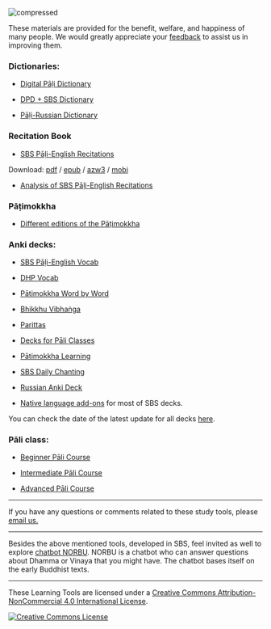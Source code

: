 
![compressed](https://github.com/user-attachments/assets/bd7c052d-a869-4acd-88ac-4fea4555ed16)

These materials are provided for the benefit, welfare, and happiness of many people. We would greatly appreciate your [feedback](https://docs.google.com/forms/d/e/1FAIpQLSeA7LgF9KnCGWw1_HysqKpgD4eg4Hjo3ZFG7GcL53nsIETDCw/viewform?) to assist us in improving them.

### Dictionaries:

- [Digital Pāḷi Dictionary](https://digitalpalidictionary.github.io/)

- [DPD + SBS Dictionary](https://sasanarakkha.github.io/study-tools/dict/sbs-pali-dictionary.html)

- [Pāḷi-Russian Dictionary](https://digitalpalidictionary.github.io/rus/)

<!-- - [Devamitta Pāḷi Study](https://sasanarakkha.github.io/study-tools/dict/dps.html) -->

### Recitation Book

- [SBS Pāḷi-English Recitations](https://sasanarakkha.org/2019/09/08/sbs-pali-english-recitations/)

Download: [pdf](https://github.com/sasanarakkha/pali-english-recitations/releases/latest/download/SBS_Pali-English_Recitations.pdf) / [epub](https://github.com/sasanarakkha/pali-english-recitations/releases/latest/download/SBS_Pali-English_Recitations.epub) / [azw3](https://github.com/sasanarakkha/pali-english-recitations/releases/latest/download/SBS_Pali-English_Recitations.azw3) / [mobi](https://github.com/sasanarakkha/pali-english-recitations/releases/latest/download/SBS_Pali-English_Recitations.mobi)

- [Analysis of SBS Pāḷi-English Recitations](https://sasanarakkha.github.io/study-tools/sbs-per-analysis.html)

### Pāṭimokkha

- [Different editions of the Pāṭimokkha](https://sasanarakkha.github.io/study-tools/patimokkha.html)

### Anki decks:

- [SBS Pāḷi-English Vocab](https://sasanarakkha.github.io/study-tools/anki-decks/sbs-pali-english-vocab.html)

- [DHP Vocab](https://sasanarakkha.github.io/study-tools/anki-decks/dhp-vocab.html)

- [Pātimokkha Word by Word](https://sasanarakkha.github.io/study-tools/anki-decks/patimokkha-word-by-word.html)

- [Bhikkhu Vibhaṅga](https://sasanarakkha.github.io/study-tools/anki-decks/vibhanga.html)

- [Parittas](https://sasanarakkha.github.io/study-tools/anki-decks/parittas.html)

- [Decks for Pāli Classes](https://sasanarakkha.github.io/study-tools/pali-class/update-anki-class.html)

- [Pātimokkha Learning](https://sasanarakkha.github.io/study-tools/anki-decks/patimokkha-learning.html)

- [SBS Daily Chanting](https://sasanarakkha.github.io/study-tools/anki-decks/sbs-daily-chanting.html)

- [Russian Anki Deck](https://sasanarakkha.github.io/study-tools/anki-decks/ru-pali-vocab.html)

- [Native language add-ons](https://sasanarakkha.github.io/study-tools/anki-decks/native.html) for most of SBS decks.

<!-- - [Sutta Piṭaka Vocab](https://sasanarakkha.github.io/study-tools/anki-decks/sutta-pitaka-vocab.html) -->

<!-- - [Roots](https://sasanarakkha.github.io/study-tools/anki-decks/roots.html) -->


You can check the date of the latest update for all decks  [here](https://github.com/sasanarakkha/study-tools/releases/latest).

<!-- - [DHP Learning](https://sasanarakkha.github.io/study-tools/anki-decks/dhp-learning.html) -->
<!-- - [Sutta Q&A](https://sasanarakkha.github.io/study-tools/anki-decks/sutta-q-a.html) -->
<!-- - [Ñāṇatiloka Buddhist Dictionary](https://sasanarakkha.github.io/study-tools/anki-decks/nanatiloka.html) -->
<!-- - [Reading Common Pāli Phrases](https://sasanarakkha.github.io/study-tools/anki-decks/reading-common-pali-phrases.html) -->

### Pāli class:

- [Beginner Pāli Course](https://sasanarakkha.github.io/study-tools/pali-class/pali-class.html)

- [Intermediate Pāli Course](https://sasanarakkha.github.io/study-tools/pali-class/pali-class-inter.html)

- [Advanced Pāli Course](https://sasanarakkha.github.io/study-tools/pali-class/pali-class-adv.html)

----------

If you have any questions or comments related to these study tools, please [email us.](mailto:studytools@sasanarakkha.org)

-----------

Besides the above mentioned tools, developed in SBS, feel invited as well to explore [chatbot NORBU](https://norbu-ai.org/ebt/). NORBU is a chatbot who can answer questions about Dhamma or Vinaya that you might have. The chatbot bases itself on the early Buddhist texts.

---

These Learning Tools are licensed under a [Creative Commons Attribution-NonCommercial 4.0 International License](http://creativecommons.org/licenses/by-nc/4.0/).

<a rel="license" href="http://creativecommons.org/licenses/by-nc/4.0/"><img alt="Creative Commons License" style="border-width:0" src="https://i.creativecommons.org/l/by-nc/4.0/88x31.png" /></a><br />

